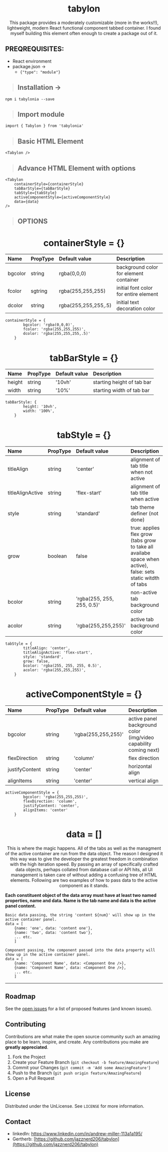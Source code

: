<h1 align="center">tabylon</h1>
<p align="center">This package provides a moderately customizable (more in the works!!), lightweight, modern React functional component tabbed container. I found myself building this element often enough to create a package out of it.</p>


## PREQREQUISITES:
- React environment
- package.json ->
    - ```{"type": "module"}```

> ## Installation ->

```npm i tabylonia --save```


> ## Import module

```import { Tabylon } from 'tabylonia'```


> ## Basic HTML Element

```<Tabylon />```

> ## Advance HTML Element with options

```
<Tabylon
    containerStyle={containerStyle}
    tabBarStyle={tabBarStyle}
    tabStyle={tabStyle}
    activeComponentStyle={activeComponentStyle}
    data={data}
/>
```



> ## OPTIONS
<h1 align="center">containerStyle = {}</h1>

| Name | PropType | Default value | Description |
| :--- | :------- | :------ | :---------- |
| bgcolor | string | rgba(0,0,0)| background color for element container |
| fcolor | sgtring | rgba(255,255,255)| initial font color for entire element |
| dcolor | string | rgba(255,255,255,.5)| initial text decoration color
```
containerStyle = {
        bgcolor: 'rgba(0,0,0)',
        fcolor: 'rgba(255,255,255)',
        dcolor: 'rgba(255,255,255,.5)'
    }
```

<h1 align="center">tabBarStyle = {}</h1>

| Name | PropType | Default value | Description |
| :--- | :------- | :------ | :---------- |
| height | string | '10vh'| starting height of tab bar |
| width | string | '10%'| starting width of tab bar |

```
tabBarStyle: {
        height: '10vh',
        width: '100%',
    }
```


<h1 align="center">tabStyle = {}</h1>

| Name | PropType | Default value | Description |
| :--- | :------- | :------ | :---------- |
| titleAlign | string | 'center' | alignment of tab title when not active |
| titleAlignActive | string | 'flex-start' | alignment of tab title when active |
| style | string | 'standard' | tab theme definer (not done) |
| grow | boolean | false | true: applies flex grow (tabs grow to take all availabe space when active), false: sets static witdth of tabs |
| bcolor | string | 'rgba(255, 255, 255, 0.5)'| non-active tab background color |
| acolor | string | 'rgba(255,255,255)'| active tab background color |

```
tabStyle = {
        titleAlign: 'center',
        titleAlignActive: 'flex-start',
        style: 'standard',
        grow: false,
        bcolor: 'rgba(255, 255, 255, 0.5)',
        acolor: 'rgba(255,255,255)',
    }
```


<h1 align="center">activeComponentStyle = {}</h1>

| Name | PropType | Default value | Description |
| :--- | :------- | :------ | :---------- |
| bgcolor | string | 'rgba(255,255,255)' | active panel background color (img/video capability coming next) |
| flexDirection | string | 'column' | flex direction |
| justifyContent | string | 'center' | horizontal align |
| alignItems | string | 'center' | vertical align |

```
activeComponentStyle = {
        bgcolor: 'rgba(255,255,255)',
        flexDirection: 'column',
        justifyContent: 'center',
        alignItems: 'center'
    }
```



<h1 align="center">data = []</h1>
<p align="center">This is where the magic happens. All of the tabs as well as the managment of the active container are run from the data object. The reason I designed it this way was to give the developer the greatest freedom in combination with the high iteration speed. By passing an array of specifically crafted data objects, perhaps collated from database call or API hits, all UI management is taken care of without adding a confusing tree of HTML elements. Following are two examples of how to pass data to the active component as it stands.</p>

__Each constituent object of the data array must have at least two named properties, name and data. Name is the tab name and data is the active panel content.__
``` 
Basic data passing, the string 'content ${num}' will show up in the active container panel.
data = [
    {name: 'one', data: 'content one'},
    {name: 'two', data: 'content two'},
    ... etc. 
    ]
```


``` 
Component passing, the component passed into the data property will show up in the active container panel.
data = [
    {name: 'Component Name', data: <Component One />},
    {name: 'Component Name', data: <Component One />},
    ... etc. 
    ]
```

<hr>

## Roadmap
See the [open issues](https://github.com/jazznerd206/tabylon/issues) for a list of proposed features (and known issues).

<!-- CONTRIBUTING -->

## Contributing

Contributions are what make the open source community such an amazing place to be learn, inspire, and create. Any contributions you make are **greatly appreciated**.

1. Fork the Project
2. Create your Feature Branch (`git checkout -b feature/AmazingFeature`)
3. Commit your Changes (`git commit -m 'Add some AmazingFeature'`)
4. Push to the Branch (`git push origin feature/AmazingFeature`)
5. Open a Pull Request

<!-- LICENSE -->

## License

Distributed under the UnLicense. See `LICENSE` for more information.

<!-- CONTACT -->

## Contact

-   linkedIn: https://www.linkedin.com/in/andrew-miller-113a1a195/
-   Gertherb: [https://github.com/jazznerd206/tabylon](https://github.com/jazznerd206/tabylon)
